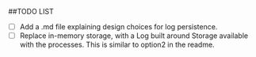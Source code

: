 ##TODO LIST

- [ ] Add a .md file explaining design choices for log persistence.
- [ ] Replace in-memory storage, with a Log built around Storage available with the processes. This is similar to option2 in the readme. 
